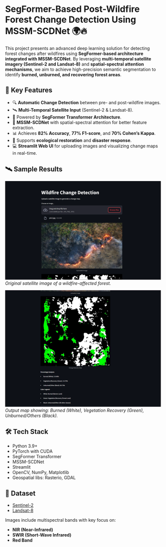 # SegFormer-Based Post-Wildfire Forest Change Detection Using MSSM-SCDNet 🌍🔥

This project presents an advanced deep learning solution for detecting forest changes after wildfires using **SegFormer-based architecture integrated with MSSM-SCDNet**. By leveraging **multi-temporal satellite imagery (Sentinel-2 and Landsat-8)** and **spatial-spectral attention mechanisms**, we aim to achieve high-precision semantic segmentation to identify **burned, unburned, and recovering forest areas**.

## 🚀 Key Features

- 🔍 **Automatic Change Detection** between pre- and post-wildfire images.
- 🛰️ **Multi-Temporal Satellite Input** (Sentinel-2 & Landsat-8).
- 🤖 Powered by **SegFormer Transformer Architecture**.
- 🧠 **MSSM-SCDNet** with spatial-spectral attention for better feature extraction.
- 📊 Achieves **82% Accuracy**, **77% F1-score**, and **70% Cohen’s Kappa**.
- 🌱 Supports **ecological restoration** and **disaster response**.
- 💻 **Streamlit Web UI** for uploading images and visualizing change maps in real-time.

## 🛰️ Sample Results

![Input Image](images/pg2.png)
*Original satellite image of a wildfire-affected forest.*

![Change Detection Map](images/pg3.png)
*Output map showing: Burned (White), Vegetation Recovery (Green), Unburned/Others (Black).*

## 🛠️ Tech Stack

- Python 3.9+
- PyTorch with CUDA
- SegFormer Transformer
- MSSM-SCDNet
- Streamlit
- OpenCV, NumPy, Matplotlib
- Geospatial libs: Rasterio, GDAL

## 📁 Dataset

- [Sentinel-2](https://browser.dataspace.copernicus.eu/)
- [Landsat-8](https://earthexplorer.usgs.gov/)

Images include multispectral bands with key focus on:
- **NIR (Near-Infrared)**
- **SWIR (Short-Wave Infrared)**
- **Red Band**
